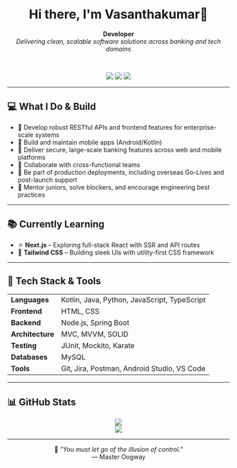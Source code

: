 <h1 align="center">Hi there, I'm Vasanthakumar👋</h1>

<p align="center">
  <b>Developer</b><br>
  <i>Delivering clean, scalable software solutions across banking and tech domains</i>
</p>

<br>

<p align="center">
  <img src="https://img.shields.io/badge/Location-Johor,%20Malaysia-blue" />
  <a href="mailto:work.vasantrajamanickam@gmail.com"><img src="https://img.shields.io/badge/Email-Click%20to%20Send-informational" /></a>
  <a href="https://www.linkedin.com/in/vasantrajamanickam/"><img src="https://img.shields.io/badge/LinkedIn-Vasanthakumar-informational?logo=linkedin" /></a>
</p>

---

## 💻 What I Do & Build

- 🔧 Develop robust RESTful APIs and frontend features for enterprise-scale systems  
- 📲 Build and maintain mobile apps (Android/Kotlin)  
- 🏦 Deliver secure, large-scale banking features across web and mobile platforms   
- 🤝 Collaborate with cross-functional teams 
- 🚀 Be part of production deployments, including overseas Go-Lives and post-launch support  
- 👥 Mentor juniors, solve blockers, and encourage engineering best practices  

---

## 📚 Currently Learning

- ⚛️ **Next.js** – Exploring full-stack React with SSR and API routes  
- 🎨 **Tailwind CSS** – Building sleek UIs with utility-first CSS framework  

---

## 🧰 Tech Stack & Tools

<table>
<tr>
  <td><b>Languages</b></td>
  <td>Kotlin, Java, Python, JavaScript, TypeScript</td>
</tr>
<tr>
  <td><b>Frontend</b></td>
  <td>HTML, CSS</td>
</tr>
<tr>
  <td><b>Backend</b></td>
  <td>Node.js, Spring Boot</td>
</tr>
<tr>
  <td><b>Architecture</b></td>
  <td>MVC, MVVM, SOLID</td>
</tr>
<tr>
  <td><b>Testing</b></td>
  <td>JUnit, Mockito, Karate</td>
</tr>
<tr>
  <td><b>Databases</b></td>
  <td>MySQL</td>
</tr>
<tr>
  <td><b>Tools</b></td>
  <td>Git, Jira, Postman, Android Studio, VS Code</td>
</tr>
</table>

---

## 📊 GitHub Stats

<p align="center">
  <img src="https://github-readme-stats.vercel.app/api?username=Vasanthakumar95&show_icons=true&theme=tokyonight" />
  <br>
  <img src="https://github-readme-stats.vercel.app/api/top-langs/?username=Vasanthakumar95&layout=compact&theme=tokyonight" />
</p>

---

<p align="center">
  🐢 <i>"You must let go of the illusion of control."</i><br>
  — Master Oogway
</p>
